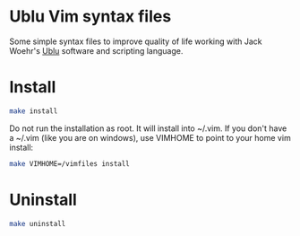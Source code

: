 # Ublu Vim syntax files

Some simple syntax files to improve quality of life working with Jack Woehr's [Ublu](https://github.com/jwoehr/ublu) software and scripting language.

# Install

```sh
make install
```

Do not run the installation as root.  It will install into ~/.vim.  If you don't have a ~/.vim (like you are on windows), use VIMHOME to point to your home vim install:

```sh
make VIMHOME=/vimfiles install
```

# Uninstall

```sh
make uninstall
```
